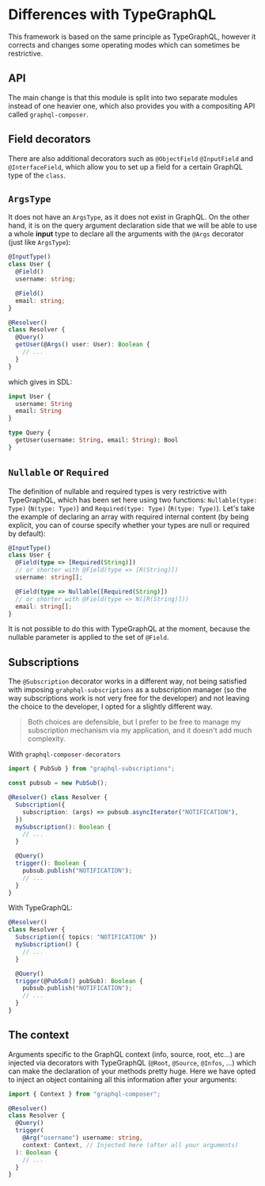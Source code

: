 # Differences with TypeGraphQL
This framework is based on the same principle as TypeGraphQL, however it corrects and changes some operating modes which can sometimes be restrictive.

## API
The main change is that this module is split into two separate modules instead of one heavier one, which also provides you with a compositing API called `graphql-composer`.  

## Field decorators
There are also additional decorators such as `@ObjectField` `@InputField` and `@InterfaceField`, which allow you to set up a field for a certain GraphQL type of the `class`.  

## `ArgsType`
It does not have an `ArgsType`, as it does not exist in GraphQL. On the other hand, it is on the query argument declaration side that we will be able to use a whole **input** type to declare all the arguments with the `@Args` decorator (just like `ArgsType`):
```ts
@InputType()
class User {
  @Field()
  username: string;

  @Field()
  email: string;
}

@Resolver()
class Resolver {
  @Query()
  getUser(@Args() user: User): Boolean {
    // ...
  }
}
```

which gives in SDL:
```graphql
input User {
  username: String
  email: String
}

type Query {
  getUser(username: String, email: String): Bool
}
```

## `Nullable` or `Required`
The definition of nullable and required types is very restrictive with TypeGraphQL, which has been set here using two functions: `Nullable(type: Type)` (`N(type: Type)`) and `Required(type: Type)` (`R(type: Type)`).
Let's take the example of declaring an array with required internal content (by being explicit, you can of course specify whether your types are null or required by default):
```ts
@InputType()
class User {
  @Field(type => [Required(String)])
  // or shorter with @Field(type => [R(String)])
  username: string[];

  @Field(type => Nullable([Required(String)])
  // or shorter with @Field(type => N([R(String)]))
  email: string[];
}
```
It is not possible to do this with TypeGraphQL at the moment, because the nullable parameter is applied to the set of `@Field`.

## Subscriptions
The `@Subscription` decorator works in a different way, not being satisfied with imposing `grahphql-subscriptions` as a subscription manager (so the way subscriptions work is not very free for the developer) and not leaving the choice to the developer, I opted for a slightly different way.
>Both choices are defensible, but I prefer to be free to manage my subscription mechanism via my application, and it doesn't add much complexity.

With `graphql-composer-decorators`
```ts
import { PubSub } from "graphql-subscriptions";

const pubsub = new PubSub();

@Resolver() class Resolver {
  Subscription({
    subscription: (args) => pubsub.asyncIterator("NOTIFICATION"),
  })
  mySubscription(): Boolean {
    // ...
  }

  @Query()
  trigger(): Boolean {
    pubsub.publish("NOTIFICATION");
    // ...
  }
}
```

With TypeGraphQL:
```ts
@Resolver()
class Resolver {
  Subscription({ topics: "NOTIFICATION" })
  mySubscription() {
    // ...
  }

  @Query()
  trigger(@PubSub() pubSub): Boolean {
    pubsub.publish("NOTIFICATION");
    // ...
  }
}
```

## The context
Arguments specific to the GraphQL context (info, source, root, etc...) are injected via decorators with TypeGraphQL (`@Root`, `@Source`, `@Infos`, ...) which can make the declaration of your methods pretty huge. Here we have opted to inject an object containing all this information after your arguments:
```ts
import { Context } from "graphql-composer";

@Resolver()
class Resolver {
  @Query()
  trigger(
    @Arg("username") username: string,
    context: Context, // Injected here (after all your arguments)   
  ): Boolean {
    // ...
  }
}
```